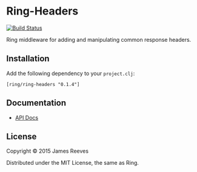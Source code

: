 # Ring-Headers

[![Build Status](https://travis-ci.org/ring-clojure/ring-headers.svg?branch=master)](https://travis-ci.org/ring-clojure/ring-headers)

Ring middleware for adding and manipulating common response headers.

## Installation

Add the following dependency to your `project.clj`:

    [ring/ring-headers "0.1.4"]

## Documentation

* [API Docs](http://ring-clojure.github.io/ring-headers)

## License

Copyright © 2015 James Reeves

Distributed under the MIT License, the same as Ring.

